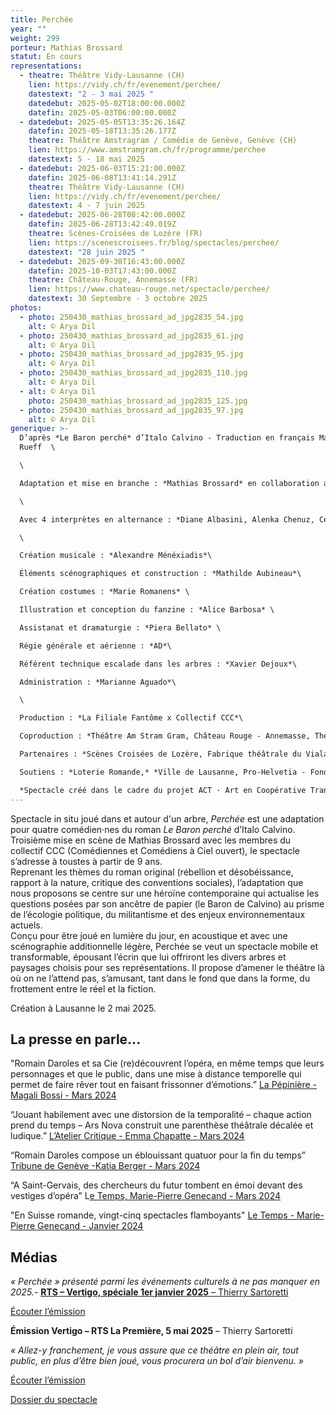 ```yaml
---
title: Perchée
year: ""
weight: 299
porteur: Mathias Brossard
statut: En cours
representations:
  - theatre: Théâtre Vidy-Lausanne (CH)
    lien: https://vidy.ch/fr/evenement/perchee/
    datestext: "2 - 3 mai 2025 "
    datedebut: 2025-05-02T18:00:00.000Z
    datefin: 2025-05-03T06:00:00.000Z
  - datedebut: 2025-05-05T13:35:26.164Z
    datefin: 2025-05-18T13:35:26.177Z
    theatre: Théâtre Amstragram / Comédie de Genève, Genève (CH)
    lien: https://www.amstramgram.ch/fr/programme/perchee
    datestext: 5 - 18 mai 2025
  - datedebut: 2025-06-03T15:21:00.000Z
    datefin: 2025-06-08T13:41:14.291Z
    theatre: Théâtre Vidy-Lausanne (CH)
    lien: https://vidy.ch/fr/evenement/perchee/
    datestext: 4 - 7 juin 2025
  - datedebut: 2025-06-28T08:42:00.000Z
    datefin: 2025-06-28T13:42:49.019Z
    theatre: Scènes-Croisées de Lozère (FR)
    lien: https://scenescroisees.fr/blog/spectacles/perchee/
    datestext: "28 juin 2025 "
  - datedebut: 2025-09-30T16:43:00.000Z
    datefin: 2025-10-03T17:43:00.000Z
    theatre: Château-Rouge, Annemasse (FR)
    lien: https://www.chateau-rouge.net/spectacle/perchee/
    datestext: 30 Septembre - 3 octobre 2025
photos:
  - photo: 250430_mathias_brossard_ad_jpg2835_54.jpg
    alt: © Arya Dil
  - photo: 250430_mathias_brossard_ad_jpg2835_61.jpg
    alt: © Arya Dil
  - photo: 250430_mathias_brossard_ad_jpg2835_95.jpg
    alt: © Arya Dil
  - photo: 250430_mathias_brossard_ad_jpg2835_110.jpg
    alt: © Arya Dil
  - alt: © Arya Dil
    photo: 250430_mathias_brossard_ad_jpg2835_125.jpg
  - photo: 250430_mathias_brossard_ad_jpg2835_97.jpg
    alt: © Arya Dil
generique: >-
  D’après *Le Baron perché* d’Italo Calvino - Traduction en français Martin
  Rueff  \

  \

  Adaptation et mise en branche : *Mathias Brossard* en collaboration avec les interprètes\

  \

  Avec 4 interprètes en alternance : *Diane Albasini, Alenka Chenuz, Cécile Goussard, Magali Heu, Arnaud Huguenin, Jean-Louis Johannides, Lara Khattabi, Jonas Lambelet, Loïc Le Manac’h, Chloë Lombard, Mélina Martin, Margot Van Hove*\

  \

  Création musicale : *Alexandre Ménéxiadis*\

  Éléments scénographiques et construction : *Mathilde Aubineau*\

  Création costumes : *Marie Romanens* \

  Illustration et conception du fanzine : *Alice Barbosa* \

  Assistanat et dramaturgie : *Piera Bellato* \

  Régie générale et aérienne : *AD*\

  Référent technique escalade dans les arbres : *Xavier Dejoux*\

  Administration : *Marianne Aguado*\

  \

  Production : *La Filiale Fantôme x Collectif CCC*\

  Coproduction : *Théâtre Am Stram Gram, Château Rouge - Annemasse, Théâtre Vidy-Lausanne, Comédie de Genève* \

  Partenaires : *Scènes Croisées de Lozère, Fabrique théâtrale du Viala*\

  Soutiens : *Loterie Romande,* *Ville de Lausanne, Pro-Helvetia - Fondation suisse pour la culture, Fondation Caris, Fondation Ernst Göhner, Fondation Leenaards, Canton de Vaud, Fondation SIS, Pour-cent culturel Migros, Fonds d’encouragement à l’emploi des intermittent.e.s genevois.es (FEEIG), (en cours)*\

  *Spectacle créé dans le cadre du projet ACT · Art en Coopérative Transfrontalière, soutenu par le programme [Interreg France – Suisse](https://www.interreg-francesuisse.eu/)*
---
```

<!--StartFragment-->

Spectacle in situ joué dans et autour d'un arbre, *Perchée* est une adaptation pour quatre comédien·nes du roman *Le Baron perché* d’Italo Calvino. Troisième mise en scène de Mathias Brossard avec les membres du collectif CCC (Comédiennes et Comédiens à Ciel ouvert), le spectacle s’adresse à toustes à partir de 9 ans. \
Reprenant les thèmes du roman original (rébellion et désobéissance, rapport à la nature, critique des conventions sociales), l’adaptation que nous proposons se centre sur une héroïne contemporaine qui actualise les questions posées par son ancêtre de papier (le Baron de Calvino) au prisme de l’écologie politique, du militantisme et des enjeux environnementaux actuels.\
Conçu pour être joué en lumière du jour, en acoustique et avec une scénographie additionnelle légère, Perchée se veut un spectacle mobile et transformable, épousant l’écrin que lui offriront les divers arbres et paysages choisis pour ses représentations. Il propose d’amener le théâtre là où on ne l’attend pas, s’amusant, tant dans le fond que dans la forme, du frottement entre le réel et la fiction.

Création à Lausanne le 2 mai 2025.

## La presse en parle...

"Romain Daroles et sa Cie (re)découvrent l’opéra, en même temps que leurs personnages et que le public, dans une mise à distance temporelle qui permet de faire rêver tout en faisant frissonner d’émotions.” [La Pépinière - Magali Bossi - Mars 2024](<>)

“Jouant habilement avec une distorsion de la temporalité – chaque action prend du temps – Ars Nova construit une parenthèse théâtrale décalée et ludique.” [L’Atelier Critique - Emma Chapatte - Mars 2024 ](<>)

“Romain Daroles compose un éblouissant quatuor pour la fin du temps” [Tribune de Genève -Katia Berger - Mars 2024 ](<>)

“A Saint-Gervais, des chercheurs du futur tombent en émoi devant des vestiges d’opéra” L[e Temps, Marie-Pierre Genecand - Mars 2024](<>) 

"En Suisse romande, vingt-cinq spectacles flamboyants" [Le Temps - Marie-Pierre Genecand - Janvier 2024](<>) 

## M﻿édias

*« Perchée » présenté parmi les événements culturels à ne pas manquer en 2025.-* [**RTS – Vertigo, spéciale 1er janvier 2025** – Thierry Sartoretti](<-	https://www.rts.ch/audio-podcast/2025/audio/2025-les-spectacles-a-ne-pas-manquer-3-5-28742555.html>) 



[Écouter l’émission](https://www.rts.ch/audio-podcast/2025/audio/2025-les-spectacles-a-ne-pas-manquer-3-5-28742555.html)

**Émission Vertigo – RTS La Première, 5 mai 2025** – Thierry Sartoretti

*« Allez-y franchement, je vous assure que ce théâtre en plein air, tout public, en plus d’être bien joué, vous procurera un bol d’air bienvenu. »*

[Écouter l’émission](https://www.rts.ch/play/radio/redirect/detail/fb06512f-0df9-39d8-ae78-0569c5fa65b0)

[](https://www.rts.ch/play/radio/redirect/detail/fb06512f-0df9-39d8-ae78-0569c5fa65b0)[](<>)[](<>)[](<>)[](<>)

[Dossier du spectacle](static/media/2_dossier-spectacle-_perchée-fr-.pdf)
